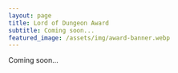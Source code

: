 ```yaml
---
layout: page
title: Lord of Dungeon Award
subtitle: Coming soon...
featured_image: /assets/img/award-banner.webp
---
```


Coming soon...
